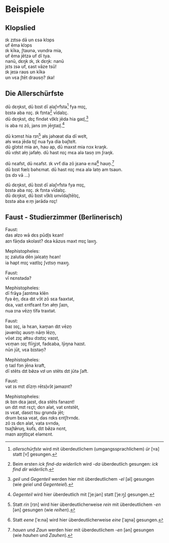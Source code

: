 <!-- āɛ̄ēɪ̄īɔ̄ōœ̄ø̄ʊ̄ūʏ̄ȳ ɪ̯ʊ̯ m̩n̩ŋ̩ l̩ɫ ɣʃ -->

# Beispiele

## Klopslied

ɪk zɪtsə dā ʊn εsə klɔps  
ʊf ēma klɔps  
ɪk kīkə, ʃtaʊnə, vʊndrə mia,  
ʊf ēma jētzə ʊf dī tya.  
nanū, dεŋk ɪk, ɪk dεŋk: nanū  
jεts ɪsə ʊf, εast vāze tsū!  
ɪk jeɪə raʊs ʊn kīkə  
ʊn vεa ʃtēt draʊsn̩? ɪkə!

## Die Allerschürfste

dū dεŋkst, dū bɪst dī alaʃʏ̄fstə[^ür] fya mɪç,  
bɪstə aba nɪç. ɪk fɪnta[^find-da] vīdalɪç.  
dū dεŋkst, dɪç findət vɪ̄klɪ jēda hia gaɪl̩,[^eil]  
is aba nɪ zō, jans ɪm jēŋ̩taɪl̩.[^gegen]

dū kɔmst hia rɪn[^rein] aɫs jəhœat dia dī wεɫt,  
aɫs wεa jēda tɪʃ nua fya dia bəʃtεɫt.  
dū glɔtst mia an, haʊ ap, dū maxst mia nɔx kraŋk.  
dū vɪɫst aɫn̩ jəfaɫn̩. dū hast nɪç mεa alə tasn̩ ɪm ʃraŋk.

dū nεafst, dū nεafst. ɪk vʏ̄t dia zō jεanə e:nə[^eine] haʊn̩.[^auen]  
dū bɪst fœlɪ bəhεmat. dū hast nɪç mεa alə latn̩ am tsaʊn.  
(ɪs dɔ vā ...)

dū dεŋkst, dū bɪst dī alaʃʏ̄fstə fya mɪç,  
bɪstə aba nɪç. ɪk fɪnta vīdalɪç.  
dū dεŋkst, dū bɪst vɪ̄klɪ ʊnvīdaʃtēlɪç,  
bɪstə aba e:m̩ jərādə nɪç!

[^ür]: *allerschürfste* wird mit überdeutlichem (umgangssprachlichem) *ür* [ʏa] statt [ʏ̄] gesungen.
[^eil]: *geil* und *Gegenteil* werden hier mit überdeutlichem *-el* [əl] gesungen (wie *geiel* und *Gegenteiel*).
[^gegen]: *Gegenteil* wird hier überdeutlich mit [ˈje:jən] statt [ˈje:ŋ̩] gesungen.
[^rein]: Statt *rin* [rɪn] wird hier überdeutlicherweise *rein* mit überdeutlichem *-en* [ən] gesungen (wie *reihen*).
[^eine]: Statt *eene* [ˈe:nə] wird hier überdeutlicherweise *eine* [ˈaɪ̯nə] gesungen.
[^auen]: *hauen* und *Zaun* werden hier mit überdeutlichem *-en* [ən] gesungen (wie *hauhen* und *Zauhen*).
[^find-da]: Beim ersten *ick find-da widerlich* wird *-da* überdeutlich gesungen: *ick find dir widerlich*.

## Faust - Studierzimmer (Berlinerisch)

Faust:  
das aɫzo wā dɛs pūdl̩s kɛan!  
aɪn fān̩da skolast? dɛa kāzʊs maxt mɪç laxŋ̩.

Mephistopheles:  
ɪç zalutia dēn jəlεatn̩ hεan!  
ia hapt mɪç vaɪtlɪç ʃvɪtsn̩ maxŋ̩.

Faust:  
vī nεnstəda?

Mephistopheles:  
dī frāɣə ʃaɪntma klēn  
fya ēn̩, dεa dɪt vɔ̄t zō sεa faaxtət,  
dεa, vaɪt εntfεant fɔn aɫm̩ ʃaɪn,  
nua ɪna vēzn̩ tīfə traxtət.

Faust:  
baɪ ɔɪç, ia hεan, kam̩an dɪt vēzn̩  
jəvønlɪç aʊsm̩ nām̩ lēzn̩,  
vōət zɪç aɫtsu dɔɪtɪç vaɪst,  
vεm̩an ɔɪç flīŋ̩jɔt, fadεaba, lȳŋna haɪst.  
nūn jūt, vεa bɪstən̩?

Mephistopheles:  
n̩ taɪl fɔn jēna kraft,  
dī stēts dɪt bø̄zə vɪɫ ʊn stēts dɪt jūtə ʃaft.

Faust:  
vat ɪs mɪt dīzm̩ rētsl̩vɔ̄t jəmaɪnt?

Mephistopheles:  
ɪk bɪn dεa jaɪst, dεa stēts fanaɪnt!  
ʊn dɪt mɪt rεçt; dεn alət, vat εntstēt,  
ɪs vεat, dasεt tsu grʊndə jēt;  
drʊm bεsa vεat, das nɪks εntʃtʏndε.  
zō ɪs dεn alət, vata sʏndə,  
tsaʃtø̄rʊŋ, kʊ̄ts, dɪt bø̄zə nεnt,  
maɪn aɪŋ̩tlɪçət eləmεnt.
